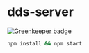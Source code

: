 dds-server
==========

[![Greenkeeper badge](https://badges.greenkeeper.io/hefangshi/dds-server.svg)](https://greenkeeper.io/)

```bash
npm install && npm start
```
